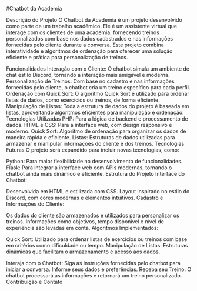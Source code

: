 #Chatbot da Academia

Descrição do Projeto
O Chatbot da Academia é um projeto desenvolvido como parte de um trabalho acadêmico. Ele é um assistente virtual que interage com os clientes de uma academia, fornecendo treinos personalizados com base nos dados cadastrados e nas informações fornecidas pelo cliente durante a conversa. Este projeto combina interatividade e algoritmos de ordenação para oferecer uma solução eficiente e prática para personalização de treinos.

Funcionalidades
Interação com o Cliente: O chatbot simula um ambiente de chat estilo Discord, tornando a interação mais amigável e moderna.
Personalização de Treinos: Com base no cadastro e nas informações fornecidas pelo cliente, o chatbot cria um treino específico para cada perfil.
Ordenação com Quick Sort: O algoritmo Quick Sort é utilizado para ordenar listas de dados, como exercícios ou treinos, de forma eficiente.
Manipulação de Listas: Toda a estrutura de dados do projeto é baseada em listas, aproveitando algoritmos eficientes para manipulação e ordenação.
Tecnologias Utilizadas
PHP: Para a lógica de backend e processamento de dados.
HTML e CSS: Para a interface web, com design responsivo e moderno.
Quick Sort: Algoritmo de ordenação para organizar os dados de maneira rápida e eficiente.
Listas: Estruturas de dados utilizadas para armazenar e manipular informações do cliente e dos treinos.
Tecnologias Futuras
O projeto será expandido para incluir novas tecnologias, como:

Python: Para maior flexibilidade no desenvolvimento de funcionalidades.
Flask: Para integrar a interface web com APIs modernas, tornando o chatbot ainda mais dinâmico e eficiente.
Estrutura do Projeto
Interface do Chatbot:

Desenvolvida em HTML e estilizada com CSS.
Layout inspirado no estilo do Discord, com cores modernas e elementos intuitivos.
Cadastro e Informações do Cliente:

Os dados do cliente são armazenados e utilizados para personalizar os treinos.
Informações como objetivos, tempo disponível e nível de experiência são levadas em conta.
Algoritmos Implementados:

Quick Sort:
Utilizado para ordenar listas de exercícios ou treinos com base em critérios como dificuldade ou tempo.
Manipulação de Listas:
Estruturas dinâmicas que facilitam o armazenamento e acesso aos dados.

Interaja com o Chatbot:
Siga as instruções fornecidas pelo chatbot para iniciar a conversa.
Informe seus dados e preferências.
Receba seu Treino:
O chatbot processará as informações e retornará um treino personalizado.
Contribuição e Contato
